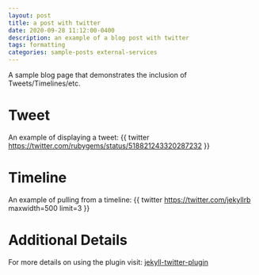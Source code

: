 ```yaml
---
layout: post
title: a post with twitter
date: 2020-09-28 11:12:00-0400
description: an example of a blog post with twitter
tags: formatting
categories: sample-posts external-services
---
```

A sample blog page that demonstrates the inclusion of Tweets/Timelines/etc.

# Tweet
An example of displaying a tweet:
{{ twitter https://twitter.com/rubygems/status/518821243320287232 }}

# Timeline
An example of pulling from a timeline:
{{ twitter https://twitter.com/jekyllrb maxwidth=500 limit=3 }}

# Additional Details
For more details on using the plugin visit: [jekyll-twitter-plugin](https://github.com/rob-murray/jekyll-twitter-plugin)
